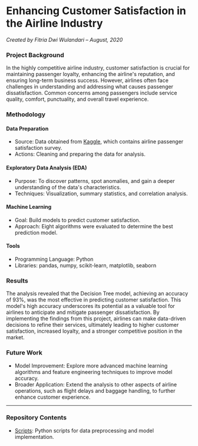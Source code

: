 # Enhancing Customer Satisfaction in the Airline Industry

_Created by Fitria Dwi Wulandari – August, 2020_

### **Project Background**
In the highly competitive airline industry, customer satisfaction is crucial for maintaining passenger loyalty, enhancing the airline's reputation, and ensuring long-term business success. However, airlines often face challenges in understanding and addressing what causes passenger dissatisfaction. Common concerns among passengers include service quality, comfort, punctuality, and overall travel experience.

### **Methodology**
#### **Data Preparation**
* Source: Data obtained from [Kaggle](https://www.kaggle.com/datasets/teejmahal20/airline-passenger-satisfaction), which contains airline passenger satisfaction survey.
* Actions: Cleaning and preparing the data for analysis.

#### **Exploratory Data Analysis (EDA)**
* Purpose: To discover patterns, spot anomalies, and gain a deeper understanding of the data's characteristics.
* Techniques: Visualization, summary statistics, and correlation analysis.

#### **Machine Learning**
* Goal: Build models to predict customer satisfaction.
* Approach: Eight algorithms were evaluated to determine the best prediction model.

#### **Tools**
* Programming Language: Python
* Libraries: pandas, numpy, scikit-learn, matplotlib, seaborn

### **Results**
The analysis revealed that the Decision Tree model, achieving an accuracy of 93%, was the most effective in predicting customer satisfaction. This model's high accuracy underscores its potential as a valuable tool for airlines to anticipate and mitigate passenger dissatisfaction. By implementing the findings from this project, airlines can make data-driven decisions to refine their services, ultimately leading to higher customer satisfaction, increased loyalty, and a stronger competitive position in the market.

### **Future Work**
* Model Improvement: Explore more advanced machine learning algorithms and feature engineering techniques to improve model accuracy.
* Broader Application: Extend the analysis to other aspects of airline operations, such as flight delays and baggage handling, to further enhance customer experience.

---
### Repository Contents
* [Scripts](https://github.com/fitria-dwi/Airline-Passenger-Satisfaction/blob/main/Airline%20Passenger%20Satisfaction.ipynb): Python scripts for data preprocessing and model implementation.
